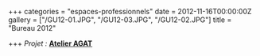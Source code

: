 +++
categories = "espaces-professionnels"
date = 2012-11-16T00:00:00Z
gallery = ["/GU12-01.JPG", "/GU12-03.JPG", "/GU12-02.JPG"]
title = "Bureau 2012"

+++
_Projet :_ [**Atelier AGAT**](http://atelieragat.be/)